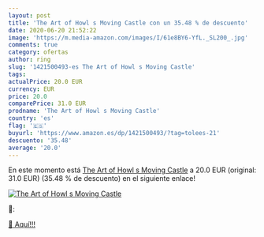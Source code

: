 ```yaml
---
layout: post
title: 'The Art of Howl s Moving Castle con un 35.48 % de descuento'
date: 2020-06-20 21:52:22
image: 'https://m.media-amazon.com/images/I/61e8BY6-YfL._SL200_.jpg'
comments: true
category: ofertas
author: ring
slug: '1421500493-es The Art of Howl s Moving Castle'
tags: 
actualPrice: 20.0 EUR
currency: EUR
price: 20.0
comparePrice: 31.0 EUR
prodname: 'The Art of Howl s Moving Castle'
country: 'es'
flag: '🇪🇸'
buyurl: 'https://www.amazon.es/dp/1421500493/?tag=tolees-21'
descuento: '35.48'
average: '20.0'
---
```


En este momento está [The Art of Howl s Moving Castle](https://www.amazon.es/dp/1421500493/?tag=tolees-21) a 20.0 EUR (original: 31.0 EUR) (35.48 %  de descuento) en el siguiente enlace!

[![The Art of Howl s Moving Castle](https://m.media-amazon.com/images/I/61e8BY6-YfL._SL200_.jpg)](https://www.amazon.es/dp/1421500493/?tag=tolees-21)

🔎:


[🛒 Aquí!!!](https://www.amazon.es/dp/1421500493/?tag=tolees-21)
